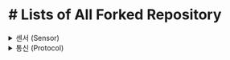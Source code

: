 # # Lists of All Forked Repository

<details>
  <summary>센서 (Sensor) </summary>
  <div markdown="1">
  
  ## realsense
  * [librealsense](https://github.com/WannaSleep3254/librealsense)

  ## SICK
  ### C++
  * [Generic C++ library](https://github.com/WannaSleep3254/sick_scan_base)

  ### SICK_SCAN
  * [The driver supports both Linux (native, ROS1, ROS2)](https://github.com/WannaSleep3254/sick_scan_xd)
  * [The driver supports ROS1](https://github.com/WannaSleep3254/sick_scan)
  * [The driver supports ROS2](https://github.com/WannaSleep3254/sick_scan2)

  ### SICK_SAFTEYSCANNERS
  * [The driver supports ROS1](https://github.com/WannaSleep3254/sick_safetyscanners)
  * [The driver supports ROS2](https://github.com/WannaSleep3254/sick_safetyscanners2)

  ## Pepperl+Fuchs
  * [The official driver](https://github.com/WannaSleep3254/pf_lidar_ros_driver)
  * [The unofficial driver](https://github.com/WannaSleep3254/pepperl_fuchs)
    
  </div>
</details>


<details>
  <summary>통신 (Protocol) </summary>
  <div markdown="1">

  ## Modbus
  * libmodbus:[info](https://libmodbus.org/) , [github](https://github.com/WannaSleep3254/libmodbus)
  
  ## Serial
  * serial: [serial](https://github.com/WannaSleep3254/serial)
  ## EtherCat
  * [EatherCAT Master](https://github.com/WannaSleep3254/SOEM)
  * [EatherCAT Slave](https://github.com/WannaSleep3254/SOES)
    
  </div>
</details>
